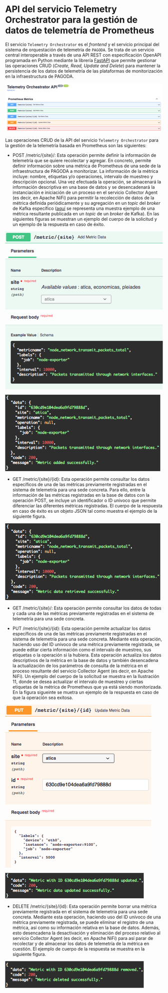 # API del servicio Telemetry Orchestrator para la gestión de datos de telemetría de Prometheus

El servicio `Telemetry Orchestrator` es el _frontend_ y el servicio principal del sistema de orquestación de telemetría de `PAGODA`. Se trata de un servicio central interoperable a través de una API REST con especificación OpenAPI programada en Python mediante la librería [FastAPI](https://fastapi.tiangolo.com/) que permite gestionar las operaciones CRUD (_Create, Read, Update and Delete_) para mantener la persistencia de los datos de telemetría de las plataformas de monitorización en la infraestructura de PAGODA.

![Telemetry Orchetrator Prometheus CRUD operations](docs/images/telemetry-orchestrator-crud-prometheus.png)

Las operaciones CRUD de la API del servicio `Telemetry Orchestrator` para la gestión de la telemetría basada en Prometheus son las siguientes:

- POST /metric/{site}/: Esta operación permite definir la información de telemetría que se quiere recolectar y agregar. En concreto, permite definir información sobre una métrica de Prometheus de una sede de la infraestructura de PAGODA a monitorizar. La información de la métrica incluye: nombre, etiquetas y/o operaciones, intervalo de muestreo y descripción opcional. Una vez efectuada la operación, se almacenará la información descriptiva en una base de datos y se desencadenará la instanciación e iniciación de un proceso en el servicio Collector Agent (es decir, en Apache NiFi) para permitir la recolección de datos de la métrica definida periódicamente y su agregación en un _topic_ del _broker_ de Kafka específico ([aquí](../../utils/prometheus-kafka-samples/yang-sample-iso8601/atica-node_network_transmit_packets_total-62f283db94774a15a79bb5aa.json) se representa una muestra ejemplo de una métrica resultante publicada en un _topic_ de un _broker_ de Kafka). En las siguientes figuras se muestran un ejemplo del cuerpo de la solicitud y un ejemplo de la respuesta en caso de éxito.

![POST metric query](docs/images/telemetry-orchestrator-crud-prometheus-post-query.png)

![POST metric response](docs/images/telemetry-orchestrator-crud-prometheus-post-response.png)

- GET /metric/{site}/{id}: Esta operación permite consultar los datos específicos de una de las métricas previamente registradas en el sistema de telemetría para una sede concreta. Para ello, entre la información de las métricas registradas en la base de datos con la operación POST, se incluye un identificador o ID unívoco que permite diferenciar las diferentes métricas registradas. El cuerpo de la respuesta en caso de éxito es un objeto JSON tal como muestra el ejemplo de la siguiente figura.

![GET metric response](docs/images/telemetry-orchestrator-crud-prometheus-get-response.png)

- GET /metric/{site}/: Esta operación permite consultar los datos de todas y cada una de las métricas previamente registradas en el sistema de telemetría para una sede concreta.

- PUT /metric/{site}/{id}: Esta operación permite actualizar los datos específicos de una de las métricas previamente registradas en el sistema de telemetría para una sede concreta. Mediante esta operación, haciendo uso del ID unívoco de una métrica previamente registrada, se puede editar cierta información como el intervalo de muestreo, sus etiquetas o la operación si la hubiera. Esta operación actualiza los datos descriptivos de la métrica en la base de datos y también desencadena la actualización de los parámetros de consulta de la métrica en el proceso resultante del servicio Collector Agent (es decir, en Apache NiFi). Un ejemplo del cuerpo de la solicitud se muestra en la Ilustración 11, donde se desea actualizar el intervalo de muestreo y ciertas etiquetas de la métrica de Prometheus que ya está siendo monitorizada. En la figura sigueinte se muetra un ejemplo de la respuesta en caso de que la operación sea exitosa.

![PUT metric query](docs/images/telemetry-orchestrator-crud-prometheus-put-query.png)

![PUT metric response](docs/images/telemetry-orchestrator-crud-prometheus-put-response.png)

- DELETE /metric/{site}/{id}: Esta operación permite borrar una métrica previamente registrada en el sistema de telemetría para una sede concreta. Mediante esta operación, haciendo uso del ID unívoco de una métrica previamente registrada, se puede eliminar el registro de una métrica, así como su información relativa en la base de datos. Además, esto desencadena la desactivación y eliminación del proceso relativo al servicio Collector Agent (es decir, en Apache NiFi) para así parar de recolectar y de almacenar los datos de telemetría de la métrica en cuestión. El ejemplo de cuerpo de la respuesta se muestra en la siguiente figura.

![DELETE metric response](docs/images/telemetry-orchestrator-crud-prometheus-delete-response.png)